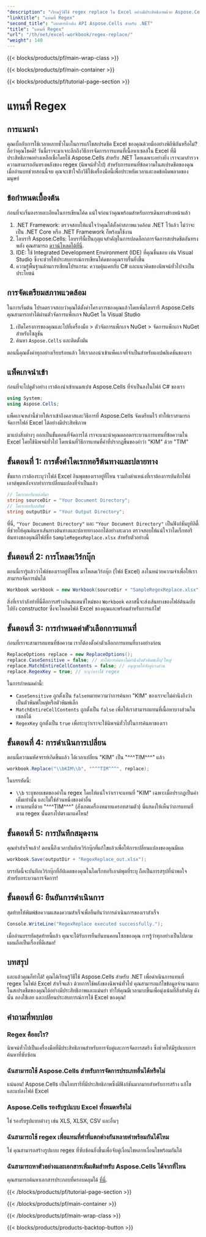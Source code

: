 ```yaml
---
"description": "เรียนรู้วิธีใช้ regex replace ใน Excel อย่างมีประสิทธิภาพด้วย Aspose.Cells สำหรับ .NET เพิ่มประสิทธิภาพและความแม่นยำในงานสเปรดชีตของคุณ"
"linktitle": "แทนที่ Regex"
"second_title": "เอกสารอ้างอิง API Aspose.Cells สำหรับ .NET"
"title": "แทนที่ Regex"
"url": "/th/net/excel-workbook/regex-replace/"
"weight": 140
---
```


{{< blocks/products/pf/main-wrap-class >}}

{{< blocks/products/pf/main-container >}}

{{< blocks/products/pf/tutorial-page-section >}}

# แทนที่ Regex

## การแนะนำ

คุณเบื่อกับการใช้เวลาหลายชั่วโมงในการแก้ไขสเปรดชีต Excel ของคุณด้วยมืออย่างพิถีพิถันหรือไม่? ถือว่าคุณโชคดี! วันนี้เราจะมาเจาะลึกถึงวิธีการจัดการการแทนที่เนื้อหาเซลล์ใน Excel ที่มีประสิทธิภาพอย่างเหลือเชื่อโดยใช้ Aspose.Cells สำหรับ .NET โดยเฉพาะอย่างยิ่ง เราจะมาสำรวจความสามารถอันทรงพลังของ regex (นิพจน์ทั่วไป) สำหรับการแทนที่ข้อความในสเปรดชีตของคุณ เมื่ออ่านบทช่วยสอนนี้จบ คุณจะเข้าใจถึงวิธีใช้เครื่องมือนี้เพื่อประหยัดเวลาและลดข้อผิดพลาดของมนุษย์

## ข้อกำหนดเบื้องต้น

ก่อนที่จะเริ่มลงรายละเอียดในการเขียนโค้ด แน่ใจก่อนว่าคุณพร้อมสำหรับการเดินทางข้างหน้าแล้ว

1. .NET Framework: ตรวจสอบให้แน่ใจว่าคุณได้ตั้งค่าสภาพแวดล้อม .NET ไว้แล้ว ไม่ว่าจะเป็น .NET Core หรือ .NET Framework ก็พร้อมใช้งาน
2. ไลบรารี Aspose.Cells: ไลบรารีนี้เป็นกุญแจสำคัญในการปลดล็อกการจัดการสเปรดชีตอันทรงพลัง คุณสามารถ [ดาวน์โหลดได้ที่นี่](https://releases-aspose.com/cells/net/).
3. IDE: ใช้ Integrated Development Environment (IDE) ที่คุณชื่นชอบ เช่น Visual Studio ซึ่งจะช่วยให้ประสบการณ์การเขียนโค้ดของคุณราบรื่นยิ่งขึ้น
4. ความรู้พื้นฐานด้านการเขียนโปรแกรม: ความคุ้นเคยกับ C# และแนวคิดของนิพจน์ทั่วไปจะเป็นประโยชน์

## การจัดเตรียมสภาพแวดล้อม

ในการเริ่มต้น โปรดตรวจสอบว่าคุณได้ตั้งค่าโครงการของคุณแล้วโดยเพิ่มไลบรารี Aspose.Cells คุณสามารถทำได้ผ่านตัวจัดการแพ็กเกจ NuGet ใน Visual Studio

1. เปิดโครงการของคุณและไปที่เครื่องมือ > ตัวจัดการแพ็กเกจ NuGet > จัดการแพ็กเกจ NuGet สำหรับโซลูชัน
2. ค้นหา `Aspose.Cells` และติดตั้งมัน

ตอนนี้คุณตั้งค่าทุกอย่างเรียบร้อยแล้ว ให้เราลองนำเข้าแพ็คเกจที่จำเป็นสำหรับแอปพลิเคชันของเรา

## แพ็คเกจนำเข้า

ก่อนที่จะไปดูตัวอย่าง เราต้องนำเข้าเนมสเปซ Aspose.Cells ที่จำเป็นลงในไฟล์ C# ของเรา

```csharp
using System;
using Aspose.Cells;
```

แพ็คเกจเหล่านี้ช่วยให้เราเข้าถึงคลาสและวิธีการที่ Aspose.Cells จัดเตรียมไว้ ทำให้เราสามารถจัดการไฟล์ Excel ได้อย่างมีประสิทธิภาพ

มาแบ่งสิ่งต่างๆ ออกเป็นขั้นตอนที่จัดการได้ เราจะแนะนำคุณตลอดกระบวนการแทนที่ข้อความใน Excel โดยใช้นิพจน์ทั่วไป โดยเน้นที่วิธีการแทนที่คำที่ปรากฏขึ้นของคำว่า "KIM" ด้วย "TIM"

## ขั้นตอนที่ 1: การตั้งค่าไดเรกทอรีต้นทางและปลายทาง

ขั้นแรก เราต้องระบุว่าไฟล์ Excel อินพุตของเราอยู่ที่ไหน รวมถึงตำแหน่งที่เราต้องการบันทึกไฟล์เอาต์พุตหลังจากทำการเปลี่ยนแปลงที่จำเป็นแล้ว

```csharp
// ไดเรกทอรีแหล่งที่มา
string sourceDir = "Your Document Directory";
// ไดเรกทอรีผลลัพธ์
string outputDir = "Your Output Directory";
```

ที่นี่, `"Your Document Directory"` และ `"Your Document Directory"` เป็นฟังก์ชันยูทิลิตี้ที่ช่วยให้คุณค้นหาเส้นทางต้นทางและปลายทางออกได้อย่างสะดวก ตรวจสอบให้แน่ใจว่าไดเร็กทอรีต้นทางของคุณมีไฟล์ชื่อ `SampleRegexReplace.xlsx` สำหรับตัวอย่างนี้

## ขั้นตอนที่ 2: การโหลดเวิร์กบุ๊ก

ตอนนี้เรารู้แล้วว่าไฟล์ของเราอยู่ที่ไหน มาโหลดเวิร์กบุ๊ก (ไฟล์ Excel) ลงในหน่วยความจำเพื่อให้เราสามารถจัดการมันได้

```csharp
Workbook workbook = new Workbook(sourceDir + "SampleRegexReplace.xlsx");
```

สิ่งที่เรากำลังทำที่นี่คือการสร้างอินสแตนซ์ใหม่ของ `Workbook` คลาสนี้จะส่งเส้นทางของไฟล์ต้นฉบับไปยัง constructor ซึ่งจะโหลดไฟล์ Excel ของคุณและพร้อมสำหรับการแก้ไข!

## ขั้นตอนที่ 3: การกำหนดค่าตัวเลือกการแทนที่

ก่อนที่เราจะสามารถแทนที่ข้อความ เราก็ต้องตั้งค่าตัวเลือกการแทนที่บางอย่างก่อน

```csharp
ReplaceOptions replace = new ReplaceOptions();
replace.CaseSensitive = false; // ทำให้การค้นหาไม่คำนึงถึงตัวพิมพ์เล็ก/ใหญ่
replace.MatchEntireCellContents = false; // อนุญาตให้จับคู่บางส่วน
replace.RegexKey = true; // ระบุว่าเราใช้ regex
```

ในการกำหนดค่านี้:
- `CaseSensitive` ถูกตั้งเป็น `false`หมายความว่าการค้นหา "KIM" ของเราจะไม่คำนึงถึงว่าเป็นตัวพิมพ์ใหญ่หรือตัวพิมพ์เล็ก
- `MatchEntireCellContents` ถูกตั้งเป็น `false` เพื่อให้เราสามารถแทนที่เนื้อหาบางส่วนในเซลล์ได้
- `RegexKey` ถูกตั้งเป็น `true` เพื่อระบุว่าเราจะใช้นิพจน์ทั่วไปในการค้นหาของเรา

## ขั้นตอนที่ 4: การดำเนินการเปลี่ยน

ตอนนี้ความมหัศจรรย์เกิดขึ้นแล้ว ได้เวลาเปลี่ยน "KIM" เป็น "^^^TIM^^^" แล้ว

```csharp
workbook.Replace("\\bKIM\\b", "^^^TIM^^^", replace);
```

ในบรรทัดนี้:
- `\\b` ระบุขอบเขตของคำใน regex โดยให้แน่ใจว่าเราจะแทนที่ "KIM" เฉพาะเมื่อปรากฏเป็นคำเต็มเท่านั้น และไม่ใช่ส่วนหนึ่งของคำอื่น
- เราแทนที่ด้วย "^^^TIM^^^" (สังเกตเครื่องหมายแครอทสามตัว) นี่แสดงให้เห็นว่าการแทนที่ตาม regex นั้นตรงไปตรงมาแค่ไหน!

## ขั้นตอนที่ 5: การบันทึกสมุดงาน

คุณทำสำเร็จแล้ว! ตอนนี้ถึงเวลาบันทึกเวิร์กบุ๊กที่แก้ไขแล้วเพื่อให้การเปลี่ยนแปลงของคุณมีผล

```csharp
workbook.Save(outputDir + "RegexReplace_out.xlsx");
```

บรรทัดนี้จะบันทึกเวิร์กบุ๊กที่อัปเดตของคุณในไดเร็กทอรีเอาต์พุตที่ระบุ ถือเป็นการสรุปที่น่าพอใจสำหรับกระบวนการจัดการ!

## ขั้นตอนที่ 6: ยืนยันการดำเนินการ

สุดท้ายให้พิมพ์ข้อความแสดงความสำเร็จเพื่อยืนยันว่าการดำเนินการของเราสำเร็จ

```csharp
Console.WriteLine("RegexReplace executed successfully.");
```

เมื่ออ่านบรรทัดสุดท้ายนี้แล้ว คุณจะได้รับการยืนยันบนคอนโซลของคุณ การรู้ว่าทุกอย่างเป็นไปตามแผนถือเป็นเรื่องที่ดีเสมอ!

## บทสรุป

และแล้วคุณก็ทำได้! คุณได้เรียนรู้วิธีใช้ Aspose.Cells สำหรับ .NET เพื่อดำเนินการแทนที่ regex ในไฟล์ Excel สำเร็จแล้ว ด้วยการใช้พลังของนิพจน์ทั่วไป คุณสามารถแก้ไขข้อมูลจำนวนมากในสเปรดชีตของคุณได้อย่างมีประสิทธิภาพและแม่นยำ ทำให้คุณมีเวลามากขึ้นเพื่อมุ่งเน้นที่สิ่งสำคัญ ดังนั้น ลองใช้เลย และเปลี่ยนประสบการณ์การใช้ Excel ของคุณ!

## คำถามที่พบบ่อย 

### Regex คืออะไร?  
นิพจน์ทั่วไปเป็นเครื่องมือที่มีประสิทธิภาพสำหรับการจับคู่และการจัดการสตริง ซึ่งช่วยให้มีรูปแบบการค้นหาที่ซับซ้อน

### ฉันสามารถใช้ Aspose.Cells สำหรับการจัดการประเภทอื่นได้หรือไม่  
แน่นอน! Aspose.Cells เป็นไลบรารีที่มีประสิทธิภาพซึ่งมีฟังก์ชันมากมายสำหรับการสร้าง แก้ไข และแปลงไฟล์ Excel

### Aspose.Cells รองรับรูปแบบ Excel ทั้งหมดหรือไม่  
ใช่ รองรับรูปแบบต่างๆ เช่น XLS, XLSX, CSV และอื่นๆ

### ฉันสามารถใช้ regex เพื่อแทนที่คำที่แตกต่างกันหลายคำพร้อมกันได้ไหม  
ใช่ คุณสามารถสร้างรูปแบบ regex ที่ซับซ้อนยิ่งขึ้นเพื่อจับคู่เงื่อนไขหลายเงื่อนไขพร้อมกันได้

### ฉันสามารถหาตัวอย่างและเอกสารเพิ่มเติมสำหรับ Aspose.Cells ได้จากที่ไหน  
คุณสามารถค้นหาเอกสารประกอบที่ครอบคลุมได้ [ที่นี่](https://reference-aspose.com/cells/net/).

{{< /blocks/products/pf/tutorial-page-section >}}

{{< /blocks/products/pf/main-container >}}

{{< /blocks/products/pf/main-wrap-class >}}

{{< blocks/products/products-backtop-button >}}
